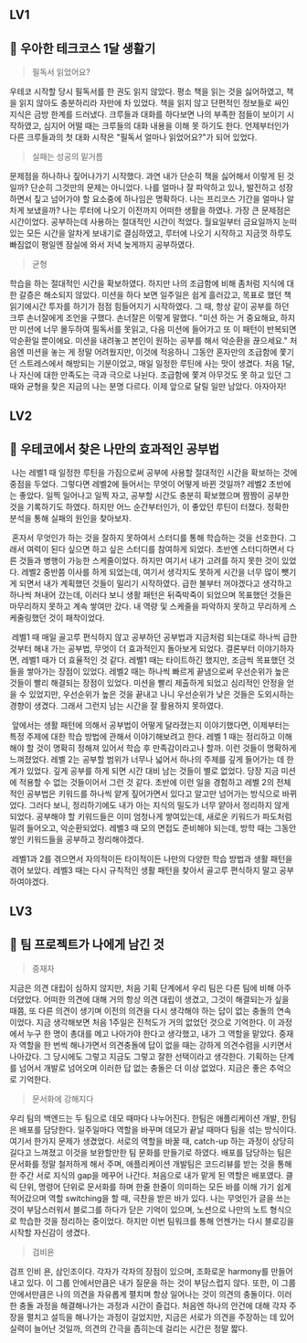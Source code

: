 ## LV1

## 🚀 우아한 테크코스 1달 생활기

> 필독서 읽었어요?

우테코 시작할 당시 필독서를 한 권도 읽지 않았다. 평소 책을 읽는 것을 싫어하였고, 책을 읽지 않아도 충분하리라 자만에 차 있었다. 책을 읽지 않고 단편적인 정보들로 싸인 지식은 금방 한계를 드러냈다. 크루들과 대화를 하다보면 나의 부족한 점들이 보이기 시작하였고, 심지어 어떨 때는 크루들의 대화 내용을 이해 못 하기도 한다. 언제부터인가 다른 크루들과의 첫 대화 시작은 "필독서 얼마나 읽었어요?"가 되어 있었다.

> 실패는 성공의 밑거름

문제점을 하나하나 짚어나가기 시작했다. 과연 내가 단순히 책을 싫어해서 이렇게 된 것일까? 단순히 그것만의 문제는 아니었다. 나를 얼마나 잘 파악하고 있나, 발전하고 성장하면서 짚고 넘어가야 할 요소중에 하나임은 명확하다. 나는 프리코스 기간을 얼마나 알차게 보냈을까? 나는 루터에 나오기 이전까지 어떠한 생활을 하였나. 가장 큰 문제점은 시간이었다. 공부하는데 사용하는 절대적인 시간이 적었다. 월요일부터 금요일까지 눈떠있는 모든 시간을 알차게 보내기로 결심하였고, 루터에 나오기 시작하고 지금껏 하루도 빠짐없이 평일엔 잠실에 와서 저녁 늦게까지 공부하였다. 

> 균형

학습을 하는 절대적인 시간을 확보하였다. 하지만 나의 조급함에 비해 좀처럼 지식에 대한 갈증은 해소되지 않았다. 미션을 하다 보면 일주일은 쉽게 흘러갔고, 목표로 했던 책 읽기에시간 투자를 하기가 점점 힘들어지기 시작하였다. 그 때, 항상 같이 공부를 하던 크루 손너잘에게 조언을 구했다. 손너잘은 이렇게 말했다. "미션 하는 거 중요해요, 하지만 미션에 너무 몰두하여 필독서를 못읽고, 다음 미션에 들어가고 또 이 패턴이 반복되면 악순환일 뿐이에요. 미션을 내려놓고 본인이 원하는 공부를 해서 악순환을 끊으세요." 처음엔 미션을 놓는 게 정말 어려웠지만, 이것에 적응하니 그동안 혼자만의 조급함에 쫓기던 스트레스에서 해방되는 기분이었고, 매일 일정한 루틴에 사는 맛이 생겼다. 처음 1달, 나 자신에 대한 만족도는 극과 극으로 나뉜다. 조급함에 쫓겨 아무것도 못 하고 있던 그때와 균형을 찾은 지금의 나는 분명 다르다. 이제 앞으로 달릴 일만 남았다. 아자아자!



## LV2

## 🚀 우테코에서 찾은 나만의 효과적인 공부법

​	나는 레벨1 때 일정한 루틴을 가짐으로써 공부에 사용할 절대적인 시간을 확보하는 것에 중점을 두었다. 그렇다면 레벨2에 들어서는 무엇이 어떻게 바뀐 것일까? 레벨2 초반에는 좋았다. 일찍 일어나고 일찍 자고, 공부할 시간도 충분히 확보했으며 짬짬이 공부한 것을 기록하기도 하였다. 하지만 어느 순간부터인가, 이 좋았던 루틴이 터졌다. 정확한 분석을 통해 실패의 원인을 찾아보자.

​	혼자서 무엇인가 하는 것을 잘하지 못하여서 스터디를 통해 학습하는 것을 선호한다. 그래서 여력이 된다 싶으면 하고 싶은 스터디를 참여하게 되었다. 초반엔 스터디하면서 다른 것들과 병행이 가능한 스케줄이었다. 하지만 여기서 내가 고려를 하지 못한 것이 있었다. 레벨2 중반쯤 이사를 하게 되었는데, 여기서 생각지도 못하게 시간을 너무 많이 뺏기게 되면서 내가 계획했던 것들이 밀리기 시작하였다. 급한 불부터 꺼야겠다고 생각하고 하나씩 쳐내어 갔는데, 이러다 보니 생활 패턴은 뒤죽박죽이 되었으며 목표했던 것들은 마무리하지 못하고 계속 쌓여만 갔다. 내 역량 및 스케줄을 파악하지 못하고 무리하게 스케줄링했던 것이 패착이었다.

​	레벨1 때 매일 골고루 편식하지 않고 공부하던 공부법과 지금처럼 되는대로 하나씩 급한 것부터 해내 가는 공부법, 무엇이 더 효과적인지 돌아보게 되었다. 결론부터 이야기하자면, 레벨1 때가 더 효율적인 것 같다. 레벨1 때는 타이트하긴 했지만, 조금씩 목표했던 것들을 쌓아가는 장점이 있었다. 레벨2 때는 하나씩 빠르게 끝냄으로써 우선순위가 높은 것들이 빨리 해결되는 장점이 있었다. 미션을 빨리 제출하게 되었고 심리적인 안정을 얻을 수 있었지만, 우선순위가 높은 것을 끝내고 나니 우선순위가 낮은 것들은 도외시하는 경향이 생겼다. 그래서 그런지 남는 시간을 잘 활용하지 못하였다. 

​	앞에서는 생활 패턴에 의해서 공부법이 어떻게 달라졌는지 이야기했다면, 이제부터는 특정 주제에 대한 학습 방법에 관해서 이야기해보려고 한다. 레벨 1 때는 정리하고 이해해야 할 것이 명확히 정해져 있어서 학습 후  만족감이라고나 할까. 이런 것들이 명확하게 느껴졌었다. 레벨 2는 공부할 범위가 너무나 넓어서 하나의 주제를 깊게 들어가는 데 한계가 있었다. 깊게 공부를 하게 되면 시간 대비 남는 것들이 별로 없었다. 당장 지금 미션에 적용할 수 없는 것들이어서 그런 것 같다. 초반에 이런 일을 경험하고 레벨 2의 전체적인 공부법은 키워드를 하나씩 얕게 짚어가면서 있다고 알고만 넘어가는 방식으로 바뀌었다. 그러다 보니, 정리하기에도 내가 아는 지식의 밀도가 너무 얕아서 정리하지 않게 되었다. 공부해야 할 키워드들은 이미 엄청나게 쌓여있는데, 새로운 키워드가 파도처럼 밀려 들어오고, 악순환되었다. 레벨3 때 모의 면접도 준비해야 되는데, 방학 때는 그동안 쌓인 키워드들을 공부하고 정리해야겠다. 

​	레벨1과 2를 겪으면서 자의적이든 타이적이든 나만의 다양한 학습 방법과 생활 패턴을 겪어 보았다. 레벨3 때는 다시 규칙적인 생활 패턴을 찾아서 골고루 편식하지 말고 공부하여야겠다.



## LV3

## 🚀 팀 프로젝트가 나에게 남긴 것

> 중재자

지금은 의견 대립이 심하지 않지만, 처음 기획 단계에서 우리 팀은 다른 팀에 비해 아주 더뎠었다. 어떠한 의견에 대해 거의 항상 의견 대립이 생겼고, 그것이 해결되는가 싶을 때쯤, 또 다른 의견이 생기며 이전의 의견을 다시 생각해야 하는 답이 없는 충돌의 연속이었다. 지금 생각해보면 처음 1주일은 진척도가 거의 없었던 것으로 기억한다. 이 과정에서 누구 한 명이 총대를 메고 나아가야 한다고 생각했고, 내가 그 역할을 맡았다. 중재자 역할을 한 번씩 해나가면서 의견충돌에 답이 없을 때는 강하게 의견수렴을 시키면서 나아갔다. 그 당시에도 그렇고 지금도 그렇고 잘한 선택이라고 생각한다. 기획하는 단계를 넘어서 개발로 넘어오며 이러한 답 없는 충돌은 더 이상 없었다. 지금은 좋은 추억으로 기억한다.

> 문서화에 강해지다

우리 팀의 백엔드는 두 팀으로 데모 때마다 나누어진다. 한팀은 애플리케이션 개발, 한팀은 배포를 담당한다. 일주일마다 역할을 바꾸며 데모가 끝날 때마다 팀을 섞는 방식이다. 여기서 한가지 문제가 생겼었다. 서로의 역할을 바꿀 때, catch-up 하는 과정이 상당히 길다고 느껴졌고 이것을 보완할만한 팀 문화를 만들기로 하였다. 배포를 담당하는 팀은 문서화를 정말 철저하게 해서 주며, 애플리케이션 개발팀은 코드리뷰를 받는 것을 통해 한 주간 서로 지식의 gap을 메꾸어 나간다. 처음으로 내가 맡게 된 역할은 배포였다. 클릭 단위, 명령어 단위로 문서화를 하며 한줄 한줄이 의미하는 모든 바를 이해 가기 쉽게 적어갔으며 역할 switching을 할 때, 극찬을 받은 바가 있다. 나는 무엇인가 글을 쓰는 것이 부담스러워서 블로그를 하다가 닫은 기억이 있으며, 노션으로 나만의 노트 형식으로 학습한 것을 정리하는 중이었다. 하지만 이번 팀워크를 통해 언젠가는 다시 블로깅을 시작할 자신감이 생겼다.

> 검비욘

검프 인비 욘, 삼인조이다. 각자가 각자의 장점이 있으며, 조화로운 harmony를 만들어내고 있다. 이 그룹 안에서만큼은 내가 질문을 하는 것이 부담스럽지 않다. 또한, 이 그룹 안에서만큼은 나의 의견을 자유롭게 펼치며 항상 일어나는 것이 의견의 충돌이다. 이러한 충돌 과정을 해결해나가는 과정과 시간이 즐겁다. 처음엔 하나의 안건에 대해 각자 주장을 펼치고 설득을 해나가는 과정이 길었지만, 지금은 서로가 의견을 주장하는 데 있어 실력이 늘어난 것일까, 의견의 간극을 좁히는데 걸리는 시간은 정말 짧다. 

